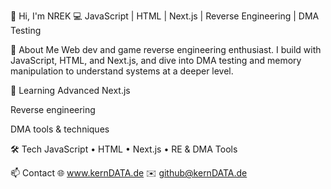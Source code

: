 👋 Hi, I'm NREK
💻 JavaScript | HTML | Next.js | Reverse Engineering | DMA Testing

🚀 About Me
Web dev and game reverse engineering enthusiast. I build with JavaScript, HTML, and Next.js, and dive into DMA testing and memory manipulation to understand systems at a deeper level.

🌱 Learning
Advanced Next.js

Reverse engineering

DMA tools & techniques

🛠 Tech
JavaScript • HTML • Next.js • RE & DMA Tools

📫 Contact
🌐 www.kernDATA.de
✉️ github@kernDATA.de
